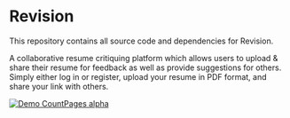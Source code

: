 # Revision

This repository contains all source code and dependencies for Revision.

A collaborative resume critiquing platform which allows users to upload &amp; share their resume for feedback as well as provide suggestions for others. Simply either log in or register, upload your resume in PDF format, and share your link with others.

[![Demo CountPages alpha](https://share.gifyoutube.com/KzB6Gb.gif)](https://www.youtube.com/watch?v=dQMEcFemVak)
